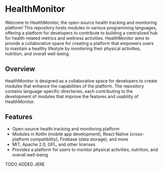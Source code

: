 # HealthMonitor

Welcome to HealthMonitor, the open-source health tracking and monitoring platform! This repository hosts modules in various programming languages, offering a platform for developers to contribute to building a centralized hub for health-related metrics and wellness activities. HealthMonitor aims to provide a collaborative space for creating a platform that empowers users to maintain a healthy lifestyle by monitoring their physical activities, nutrition, and overall well-being.

## Overview

HealthMonitor is designed as a collaborative space for developers to create modules that enhance the capabilities of the platform. The repository contains language-specific directories, each contributing to the development of modules that improve the features and usability of HealthMonitor.

## Features

- Open-source health tracking and monitoring platform
- Modules in Kotlin (mobile app development), React Native (cross-platform compatibility), Firebase (data storage), and more
- MIT, Apache 2.0, GPL, and other licenses
- Provides a platform for users to monitor physical activities, nutrition, and overall well-being


TODO ADDED JERE
